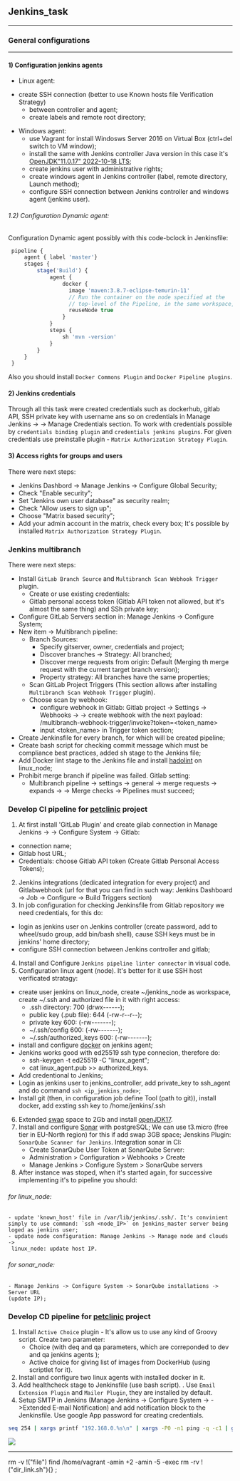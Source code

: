 ## Jenkins_task 
---------------------------------------------------------------------------------------
### General configurations
---------------------------------------------------------------------------------------
#### 1) Configuration jenkins agents 

+ Linux agent:
- create SSH connection (better to use Known hosts file Verification Strategy)
  - between controller and agent;
  - create labels and remote root directory;
+ Windows agent:
  - use Vagrant for install Windosws Server 2016 on Virtual Box 
    (ctrl+del switch to VM window);
  - install the same with Jenkins controller Java version in this case it's
    [OpenJDK"11.0.17" 2022-10-18 LTS](https://www.oracle.com/java/technologies/downloads/#java11-windows);
  - create jenkins user with administrative rights;
  - create windows agent in Jenkins controller (label, remote directory, 
    Launch method);
  - configure SSH connection between Jenkins controller and windows agent (jenkins user).

###### 1.2) Configuration Dynamic agent:

Configuration Dynamic agent possibly with this code-bclock in Jenkinsfile:

   ```js
    pipeline {
        agent { label 'master'}
        stages {
            stage('Build') {
                agent {
                    docker {
                      image 'maven:3.8.7-eclipse-temurin-11'
                      // Run the container on the node specified at the
                      // top-level of the Pipeline, in the same workspace,
                      reuseNode true
                    }
                }
                steps {
                    sh 'mvn -version'
                }
            }
        }
    }
```

Also you should install `Docker Commons Plugin` and `Docker Pipeline plugins`.

#### 2) Jenkins credentials

Through all this task were created credentials such as dockerhub, gitlab API,
SSH private key with username ans so on credentials in Manage Jenkins -> 
-> Manage Credentials section.
To work with credentials possible by `credentials binding plugin` and
 `credentials jenkins plugins`.
For given credentials use preinstalle plugin - `Matrix Authorization Strategy Plugin`.

#### 3) Access rights for groups and users

There were next steps: 
- Jenkins Dashbord -> Manage Jenkins -> Configure Global Security;
- Check "Enable security";
- Set "Jenkins own user database" as security realm;
- Check "Allow users to sign up";
- Choose "Matrix based security";
- Add your admin account in the matrix, check every box;
It's possible by installed `Matrix Authorization Strategy Plugin`.

### Jenkins multibranch

There were next steps:
- Install `GitLab Branch Source` and `Multibranch Scan Webhook Trigger` plugin.
  - Create or use existing credentials:
  - Gitlab personal access token (Gitlab API token not allowed, but it's almost
the same thing) and SSh private key;
- Configure GitLab Servers section in: Manage Jenkins -> Configure System;
- New item -> Multibranch pipeline:
    - Branch Sources:
        - Specify gitserver, owner, credentials and project;
        - Discover branches -> Strategy: All branched;
        - Discover merge requests from origin: Default (Merging th merge request with
          the current target branch version);
        - Property strategy: All branches have the same properties;
    - Scan GitLab Project Triggers (This section allows after installing 
    `Multibranch Scan Webhook Trigger` plugin).
    - Choose scan by webhook:
        - configure webhook in Gitlab: Gitlab project -> Settings -> Webhooks ->
          -> create webhook with the next payload: 
          <jenkinsserverURL>/multibranch-webhook-trigger/invoke?token=<token_name>
        - input <token_name> in Trigger token section;
- Create Jenkinsfile for every branch, for which will be created pipeline;
- Create bash script for checking commit message which must be compliance best
  practices, added sh stage to the Jenkins file;
- Add Docker lint stage to the Jenkins file and install 
[hadolint](https://tcoil.info/how-to-install-hadolint-on-linux/) on linux_node;
- Prohibit merge branch if pipeline was failed. Gitlab setting:
    - Multibranch pipeline -> settings -> general -> merge requests -> expands ->
      -> Merge checks -> Pipelines must succeed;

### Develop CI pipeline for [petclinic](https://gitlab.com/kTwice/petclinic) project

1. At first install 'GitLab Plugin' and create gilab connection in Manage Jenkins ->
-> Configure System -> Gitlab:
  - connection name;
  - Gitlab host URL;
  - Credentials: choose Gitlab API token (Create Gitlab Personal Access Tokens);
2. Jenkins integrations (dedicated integration for every project) and Gitlabwebhook 
(url for that you can find in such way: Jenkins Dashboard -> Job -> Configure -> Build Triggers section)
3. In job configuration for checking Jenkinsfile from Gitlab repository we need credentials, for this do:
  - login as jenkins user on Jenkins controller (create password, add to wheel/sudo group, add bin/bash shell), cause SSH keys must be in jenkins' home directory;
  - configure SSH connection between Jenkins controller and gitlab;
4. Install and Configure `Jenkins pipeline linter connector` in visual code.
5. Configuration linux agent (node). It's better for it use SSH host verificated stratagy:
  - create user jenkins on linux_node, create ~/jenkins_node as workspace, create ~/.ssh and authorized file in it with right access:
    - .ssh directory: 700 (drwx------);
    - public key (.pub file): 644 (-rw-r--r--);
    - private key 600: (-rw-------);
    - ~/.ssh/config 600: (-rw-------);
    - ~/.ssh/authorized_keys 600: (-rw-------);
  - install and configure [docker](https://www.cyberciti.biz/faq/how-to-install-docker-on-amazon-linux-2/) on jenkins agent;
  - Jenkins works good with ed25519 ssh type connecion, therefore do:
    - ssh-keygen -t ed25519 -C "linux_agent";
    - cat linux_agent.pub >> authorized_keys.
  - Add credentional to Jenkins;
  - Login as jenkins user to jenkins_controller, add private_key to ssh_agent and do command `ssh <ip_jenkins_node>`;
  - Install git (then, in configuration job define Tool (path to git)), install docker, add exsting ssh key to /home/jenkins/.ssh
6. Extended [swap](https://aws.amazon.com/ru/premiumsupport/knowledge-center/ec2-memory-swap-file/) space to 2Gb and install [openJDK17](https://docs.aws.amazon.com/corretto/latest/corretto-17-ug/amazon-linux-install.html).
7. Install and configure [Sonar](https://www.devopshint.com/how-to-install-sonarqube-on-amazon-linux-2/) with postgreSQL;
We can use t3.micro (free tier in EU-North region) for this if add swap 3GB space; Jenskins Plugin: `SonarQube Scanner for Jenkins`.
Integration sonar in CI:
   - Create SonarQube User Token at SonarQube Server: 
   - Administration > Configuration > Webhooks > Create
   - Manage Jenkins > Configure System > SonarQube servers
8. After instance was stoped, when it's started again, for successive implementing it's to pipeline you should:
  ###### for linux_node:
    - update 'known_host' file in /var/lib/jenkins/.ssh/. It's convinient simply to use command: `ssh <node_IP>` on jenkins_master server being loged as jenkins user;
    - update node configuration: Manage Jenkins -> Manage node and clouds ->
     linux_node: update host IP.
  ###### for sonar_node:
    - Manage Jenkins -> Configure System -> SonarQube installations -> Server URL
    (update IP);

### Develop CD pipeline for [petclinic](https://gitlab.com/kTwice/petclinic) project

1. Install `Active Choice` plugin - It's allow us to use any kind of Groovy script.
Create two parameter:
    - Choice (with deq and qa parameters, which are correponded to dev and qa jenkins agents );
    - Active choice for giving list of images from DockerHub (using scriptlet for it).
2. Install and configure two linux agents with installed docker in it.
3. Add healthcheck stage to Jenkinsfile (use bash script).
. Use `Email Extension Plugin` and `Mailer Plugin`, they are installed by default.
5. Setup SMTP in Jenkins (Manage Jenkins -> Configure System -> 
  ->Extended E-mail Notification) and add notification block to the Jenkinsfile.
  Use google App password for creating credentials.
























```sh
seq 254 | xargs printf "192.168.0.%s\n" | xargs -P0 -n1 ping -q -c1 | grep -B1 " 0% packet loss" | grep -B1 " 0% packet loss" | grep -o '[0-9]\{1,3\}\.[0-9]\{1,3\}\.[0-9]\{1,3\}\.[0-9]\{1,3\}'
```

![](./images/1.38.PNG)
___________________________________________________________________________________


rm -v !("file")
find /home/vagrant -amin +2 -amin -5 -exec rm -rv !("dir_link.sh"){} \;